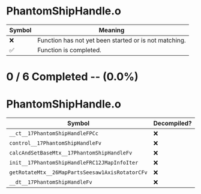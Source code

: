 # PhantomShipHandle.o
| Symbol | Meaning 
| ------------- | ------------- 
| :x: | Function has not yet been started or is not matching. 
| :white_check_mark: | Function is completed. 


# 0 / 6 Completed -- (0.0%)
# PhantomShipHandle.o
| Symbol | Decompiled? |
| ------------- | ------------- |
| `__ct__17PhantomShipHandleFPCc` | :x: |
| `control__17PhantomShipHandleFv` | :x: |
| `calcAndSetBaseMtx__17PhantomShipHandleFv` | :x: |
| `init__17PhantomShipHandleFRC12JMapInfoIter` | :x: |
| `getRotateMtx__26MapPartsSeesaw1AxisRotatorCFv` | :x: |
| `__dt__17PhantomShipHandleFv` | :x: |
